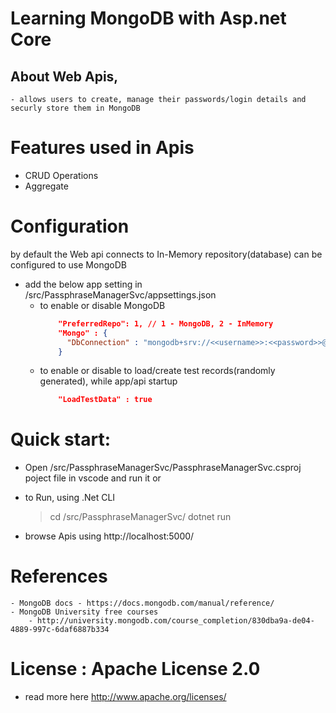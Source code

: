 # Learning MongoDB with Asp.net Core
  ## About Web Apis,
    - allows users to create, manage their passwords/login details and securly store them in MongoDB
        
# Features used in Apis
  - CRUD Operations
  - Aggregate

# Configuration

by default the Web api connects to In-Memory repository(database) can be configured to use MongoDB

-  add the below app setting in /src/PassphraseManagerSvc/appsettings.json
    -  to enable or disable MongoDB    
		```json
            "PreferredRepo": 1, // 1 - MongoDB, 2 - InMemory
	        "Mongo" : {
              "DbConnection" : "mongodb+srv://<<username>>:<<password>>@<<servername>>/<<database>>?retryWrites=true&w=majority"
            }
		 ```
	-  to enable or disable to load/create test records(randomly generated), while app/api startup
		```json
		    "LoadTestData" : true
		 ```
# Quick start: 
-    Open /src/PassphraseManagerSvc/PassphraseManagerSvc.csproj poject file in vscode and run it or
-    to Run, using .Net CLI
        > cd  /src/PassphraseManagerSvc/
        > dotnet run
     
- browse Apis using  http://localhost:5000/

# References
    - MongoDB docs - https://docs.mongodb.com/manual/reference/
    - MongoDB University free courses
        - http://university.mongodb.com/course_completion/830dba9a-de04-4889-997c-6daf6887b334

# License : Apache License 2.0
 - read more here http://www.apache.org/licenses/ 


